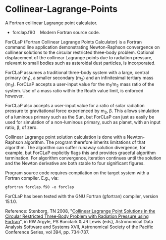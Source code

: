 # Collinear-Lagrange-Points

A Fortran collinear Lagrange point calculator.

- forclap.f90 &nbsp;&nbsp; Modern Fortran source code.<br />

ForCLaP (Fortran Collinear Lagrange Points Calculator) is a Fortran command line application demonstrating Newton-Raphson convergence on collinear solutions to the circular restricted three-body problem. Optional displacement of the collinear Lagrange points due to radiation pressure, relevant to small bodies such as asteroidal dust particles, is incorporated.

ForCLaP assumes a traditional three-body system with a large, central primary (m<sub>1</sub>), a smaller secondary (m<sub>2</sub>) and an infinitesimal tertiary mass (m<sub>3</sub>). ForCLaP accepts a user-input value for the m<sub>1</sub>/m<sub>2</sub> mass ratio of the system. Use of a mass ratio within the Routh value limit, is enforced however.

ForCLaP also accepts a user-input value for a ratio of solar radiation pressure to gravitational force experienced by m<sub>3</sub>, &beta;. This allows simulation of a luminous primary such as the Sun, but ForCLaP can just as easily be used for simulation of a non-luminous primary, such as planet, with an input ratio, &beta;, of zero.

Collinear Lagrange point solution calculation is done with a Newton-Raphson algorithm. The program therefore inherits limitations of that algorithm. The algorithm can suffer runaway solution divergence, for example, but ForCLaP explicitly flags this and provides graceful algorithm termination. For algorithm convergence, iteration continues until the solution and the Newton derivative are both stable to four significant figures.

Program source code requires compilation on the target system with a Fortran compiler. E.g., via:

    gfortran forclap.f90 -o forclap

ForCLaP has been tested with the GNU Fortran (gfortran) compiler, version 15.1.0.

Reference: Stenborg, TN 2008, "[Collinear Lagrange Point Solutions in the Circular Restricted Three-Body Problem with Radiation Pressure using Fortran](https://aspbooks.org/custom/publications/paper/394-0734.html)", in RW Argyle, PS Bunclark & JR Lewis (eds), Astronomical Data Analysis Software and Systems XVII, Astronomical Society of the Pacific Conference Series, vol 394, pp. 734-737.
